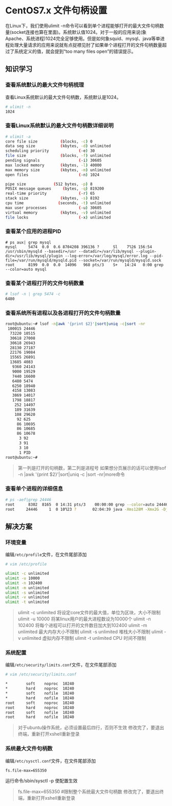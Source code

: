 # CentOS7.x 文件句柄设置

在Linux下，我们使用ulimit -n命令可以看到单个进程能够打开的最大文件句柄数量\(socket连接也算在里面\)。系统默认值1024。对于一般的应用来说\(象Apache、系统进程\)1024完全足够使用。但是如何象squid、mysql、java等单进程处理大量请求的应用来说就有点捉襟见肘了如果单个进程打开的文件句柄数量超过了系统定义的值，就会提到“too many files open”的错误提示。

## 知识学习

### 查看系统默认的最大文件句柄梳理

查看Linux系统默认的最大文件句柄数，系统默认是1024。

```bash
# ulimit -n
1024
```

### 查看Linux系统默认的最大文件句柄数详细说明

```bash
# ulimit -a
core file size          (blocks, -c) 0  
data seg size           (kbytes, -d) unlimited  
scheduling priority             (-e) 30  
file size               (blocks, -f) unlimited  
pending signals                 (-i) 30605  
max locked memory       (kbytes, -l) 40000  
max memory size         (kbytes, -m) unlimited  
open files                      (-n) 1024

pipe size            (512 bytes, -p) 8  
POSIX message queues     (bytes, -q) 819200  
real-time priority              (-r) 65  
stack size              (kbytes, -s) 8192  
cpu time               (seconds, -t) unlimited  
max user processes              (-u) 30605  
virtual memory          (kbytes, -v) unlimited  
file locks                      (-x) unlimited
```

### 查看某个应用的进程PID

```text
# ps aux| grep mysql 
mysql     5474  0.0  0.6 8704208 396136 ?      Sl    7Ղ26 156:54 /usr/sbin/mysqld --basedir=/usr --datadir=/var/lib/mysql --plugin-dir=/usr/lib/mysql/plugin --log-error=/var/log/mysql/error.log --pid-file=/var/run/mysqld/mysqld.pid --socket=/var/run/mysqld/mysqld.sock
root      8199  0.0  0.0  14096   968 pts/3    S+   14:24   0:00 grep --color=auto mysql
```

### 查看某个进程打开的文件句柄数量

```bash
# lsof -n | grep 5474 -c
6480
```

### 查看系统所有进程以及各进程打开的文件句柄数量

```bash
root@ubuntu:~# lsof -n|awk '{print $2}'|sort|uniq -c|sort -nr
 100015 24446
  73220 10515
  30618 27008
  30618 26943
  28130 27187
  22176 19084
  15565 26891
  13685 4083
   9360 24143
   9000 19529
   7440 16600
   6480 5474
   6250 18940
   4158 13083
   3869 14017
   1798 18817
    252 14497
    189 31639
    108 29620
     92 625
     86 10695
     86 10685
     86 10678
      3 92
      3 91
      3 10
      1 PID
root@ubuntu:~#
```

> 第一列是打开的句柄数，第二列是进程号 如果想分页展示的话可以使用lsof -n \|awk '{print $2}'\|sort\|uniq -c \|sort -nr\|more命令

### 查看单个进程的详细信息

```bash
# ps -aef|grep 24446
root      8302  8165  0 14:31 pts/3    00:00:00 grep --color=auto 24446
root     24446     1  0 10Ղ23 ?       02:04:39 java -Xms128M -Xmx2G -Djava.ext.dirs=/iflytek/skynet/lib:/iflytek/skynet/plugin/engine/lib: -Dfile.encoding=UTF-8 -Dcluster_group_name=skynet -Duser.timezone=GMT+0800 -Dzookeeper_servers=10.1.186.101:2181 -Dzookeeper_sessionTimeout=20000 -Dzookeeper_connectionTimeout=5000 -DSKYNET_HOME=/iflytek/skynet -DVERSION=1.3.1-SNAPSHOT -Djava.library.path=.:../lib/sigar -jar /iflytek/skynet/plugin/xmanager/lib/skynet-xmanager-1.3.1-SNAPSHOT.jar --address= --port=
```

## 解决方案

### 环境变量

编辑`/etc/profile`文件，在文件尾部添加

```bash
# vim /etc/profile

ulimit -c unlimited
ulimit -u 10000
ulimit -n 102400
ulimit -m unlimited
ulimit -s unlimited
ulimit -v unlimited
ulimit -t unlimited
```

> ulimit -c unlimited 将设定core文件的最大值，单位为区块，大小不限制 ulimit -u 10000 将某linux用户的最大进程数设为10000个 ulimit -n 102400 将每个进程可以打开的文件数目加大到102400 ulimit -m unlimited 最大内存大小不限制 ulimit -s unlimited 堆栈大小不限制 ulimit -v unlimited 虚拟内存不限制 ulimit -t unlimited CPU 时间不限制

### 系统配置

编辑`/etc/security/limits.conf`文件，在文件尾部添加

```bash
# vim /etc/security/limits.conf

*        soft    noproc  10240
*        hard    noproc  10240
*        soft    nofile  10240
*        hard    nofile  10240
root     soft    noproc  10240
root     hard    noproc  10240
root     soft    nofile  10240
root     hard    nofile  10240
```

> 对于ubuntu操作系统，必须设置最后四行，否则不生效 修改完了，要退出终端，重新打开xshell重新登录

### 系统最大文件句柄数

编辑`/etc/sysctl.conf`文件，在文件尾部添加

```text
fs.file-max=655350
```

运行命令/sbin/sysctl -p 使配置生效

> fs.file-max=655350 \#限制整个系统最大文件句柄数 修改完了，要退出终端，重新打开xshell重新登录

